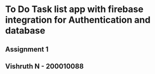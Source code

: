 # To Do Task list app with firebase integration for Authentication and database
## Assignment 1
## Vishruth N - 200010088

